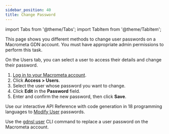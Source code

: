 ```yaml
---
sidebar_position: 40
title: Change Password
---
```


import Tabs from '@theme/Tabs';
import TabItem from '@theme/TabItem';

This page shows you different methods to change user passwords on a Macrometa GDN account. You must have appropriate admin permissions to perform this task.

<Tabs groupId="operating-systems">
<TabItem value="console" label="Web Console">

On the Users tab, you can select a user to access their details and change their password.

1. [Log in to your Macrometa account](https://auth-play.macrometa.io/).
1. Click **Access > Users**.
1. Select the user whose password you want to change.
1. Click **Edit** in the **Password** field.
1. Enter and confirm the new password, then click **Save**.

</TabItem>
<TabItem value="api" label="REST API">

Use our interactive API Reference with code generation in 18 programming languages to [Modify User](https://macrometa.com/docs/api#/operations/ModifyUser) passwords.

</TabItem>
<TabItem value="cli" label="CLI">

Use the [gdnsl user](../../cli/users-cli.md) CLI command to replace a user password on the Macrometa account.

</TabItem>
</Tabs>
